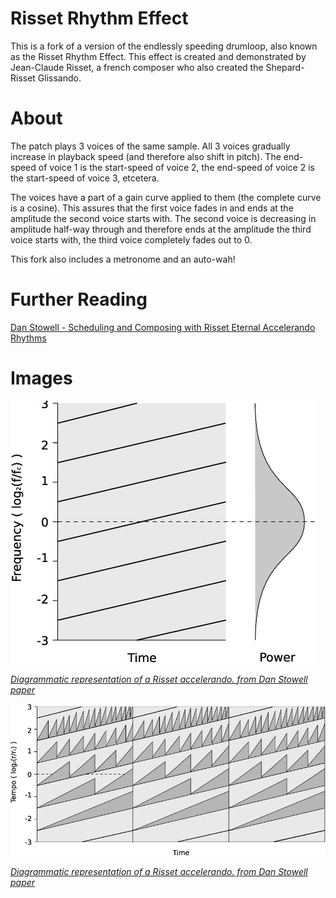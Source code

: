 # Risset Rhythm Effect

This is a fork of a version of the endlessly speeding drumloop, also known as the Risset Rhythm Effect. This effect is created and demonstrated by Jean-Claude Risset, a french composer who also created the Shepard-Risset Glissando.

# About

The patch plays 3 voices of the same sample. All 3 voices gradually increase in playback speed (and therefore also shift in pitch). The end-speed of voice 1 is the start-speed of voice 2, the end-speed of voice 2 is the start-speed of voice 3, etcetera. 

The voices have a part of a gain curve applied to them (the complete curve is a cosine). This assures that the first voice fades in and ends at the amplitude the second voice starts with. The second voice is decreasing in amplitude half-way through and therefore ends at the amplitude the third voice starts with, the third voice completely fades out to 0.

This fork also includes a metronome and an auto-wah!

# Further Reading

[Dan Stowell - Scheduling and Composing with Risset Eternal Accelerando Rhythms](https://pdfs.semanticscholar.org/2de1/e9505baf81121d1622e0470d09cc48577f3a.pdf?_ga=2.215081439.912473153.1595938513-10364231.1595938513)

# Images

![](figure-1.png)

[*Diagrammatic representation of a Risset accelerando. from Dan Stowell paper*](https://pdfs.semanticscholar.org/2de1/e9505baf81121d1622e0470d09cc48577f3a.pdf?_ga=2.215081439.912473153.1595938513-10364231.1595938513)

![](figure-2.png)

[*Diagrammatic representation of a Risset accelerando. from Dan Stowell paper*](https://pdfs.semanticscholar.org/2de1/e9505baf81121d1622e0470d09cc48577f3a.pdf?_ga=2.215081439.912473153.1595938513-10364231.1595938513)
